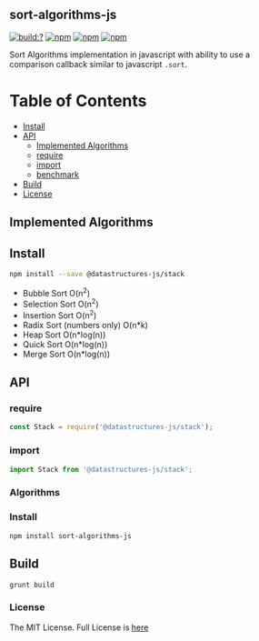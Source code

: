 ## sort-algorithms-js
[![build:?](https://travis-ci.org/eyas-ranjous/sort-algorithms-js.svg?branch=master)](https://travis-ci.org/eyas-ranjous/sort-algorithms-js) [![npm](https://img.shields.io/npm/dm/sort-algorithms-js.svg)](https://www.npmjs.com/package/sort-algorithms-js) [![npm](https://img.shields.io/npm/v/sort-algorithms-js.svg)](https://www.npmjs.com/package/sort-algorithms-js) [![npm](https://img.shields.io/badge/node-%3E=%206.0-blue.svg)](https://www.npmjs.com/package/sort-algorithms-js)

Sort Algorithms implementation in javascript with ability to use a comparison callback similar to javascript `.sort`.

# Table of Contents
* [Install](#install)
* [API](#api)
  * [Implemented Algorithms](#implemented-algorithms)
  * [require](#require)
  * [import](#import)
  * [benchmark](#benchmark)
 * [Build](#build)
 * [License](#license)

## Implemented Algorithms


## Install

```sh
npm install --save @datastructures-js/stack
```

- Bubble Sort O(n<sup>2</sup>)
- Selection Sort O(n<sup>2</sup>)
- Insertion Sort O(n<sup>2</sup>)
- Radix Sort (numbers only) O(n\*k)
- Heap Sort O(n\*log(n))
- Quick Sort O(n\*log(n))
- Merge Sort O(n\*log(n))

## API

### require

```js
const Stack = require('@datastructures-js/stack');
```

### import

```js
import Stack from '@datastructures-js/stack';
```

### Algorithms


### Install
```
npm install sort-algorithms-js
```

## Build
```
grunt build
```

### License
The MIT License. Full License is [here](https://github.com/eyas-ranjous/sort-algorithms-js/blob/master/LICENSE)